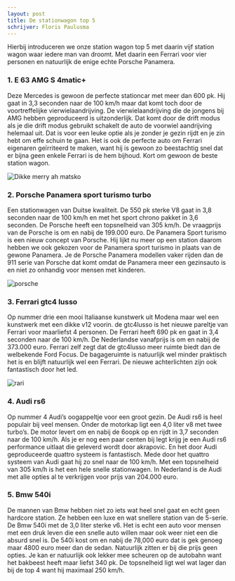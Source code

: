 ```yaml
---
layout: post
title: De stationwagon top 5
schrijver: Floris Paulusma
---
```

Hierbij introduceren we onze station wagon top 5 met daarin vijf station wagon waar iedere man van droomt. Met daarin een Ferrari voor vier personen en natuurlijk de enige echte Porsche Panamera.

### 1. E 63 AMG S 4matic+
Deze Mercedes is gewoon de perfecte stationcar met meer dan 600 pk. Hij gaat in 3,3 seconden naar de 100 km/h  maar dat komt toch door de voortreffelijke vierwielaandrijving. De vierwielaandrijving die de jongens bij AMG hebben geproduceerd is uitzonderlijk. Dat komt door de drift modus als je die drift modus gebruikt schakelt de auto de voorwiel aandrijving helemaal uit. Dat is voor een leuke optie als je zonder je gezin rijdt en je zin hebt om effe schuin te gaan. Het is ook de perfecte auto om Ferrari eigenaren geïrriteerd te maken, want hij is gewoon zo beestachtig snel dat er bijna geen enkele Ferrari is de hem bijhoud. Kort om gewoon de beste station wagon.

![Dikke merry ah matsko](http://images.car.bauercdn.com/pagefiles/69646/mercedese63estate_01.jpg)

### 2. Porsche Panamera sport turismo turbo
Een stationwagen van Duitse kwaliteit. De 550 pk sterke V8 gaat in 3,8 seconden naar de 100 km/h en met het sport  chrono pakket in 3,6 seconden. De Porsche heeft een topsnelheid van 305 km/h. De vraagprijs van de Porsche is om en nabij de 199.000 euro. De Panamera Sport turismo is een nieuw concept van Porsche. Hij lijkt nu meer op een station daarom hebben we ook gekozen voor de Panamera sport turismo in plaats van de gewone Panamera. Je de Porsche Panamera modellen vaker rijden dan de 911 serie van Porsche dat komt omdat de Panamera meer een gezinsauto is en niet zo onhandig voor mensen met kinderen.

![porsche](https://storage.googleapis.com/gtspirit/uploads/2017/07/Porsche-Panamera-Turbo-Sport-Turismo-23.jpg)

### 3. Ferrari gtc4 lusso
Op nummer drie een mooi Italiaanse kunstwerk uit Modena maar wel een kunstwerk met een dikke v12 voorin. de gtc4lusso is het nieuwe pareltje van Ferrari voor maarliefst 4 personen. De Ferrari heeft 690 pk en gaat in 3,4 seconden naar de 100 km/h. De Nederlandse vanafprijs is om en nabij de 373.000 euro. Ferrari zelf zegt dat de gtc4lusso meer ruimte biedt dan de welbekende Ford Focus. De bagageruimte is natuurlijk wel minder praktisch het is en blijft natuurlijk wel een Ferrari. De nieuwe achterlichten zijn ook fantastisch door het led.

![rari](https://www.topgear.com/sites/default/files/styles/16x9_1280w/public/videos/image/chdgtc4.jpg?itok=nT0LohMB)

### 4. Audi rs6
Op nummer 4 Audi’s oogappeltje voor een groot gezin. De Audi rs6 is heel populair bij veel mensen. Onder de motorkap ligt een 4,0 liter v8 met twee turbo’s. De motor levert om en nabij de 6oopk op en rijdt in 3,7 seconden naar de 100 km/h. Als je er nog een paar centen bij legt krijg je een Audi rs6 performance uitlaat die geleverd wordt door akrapovic. En het door Audi geproduceerde quattro systeem is fantastisch. Mede door het quattro systeem van Audi gaat hij zo snel naar de 100 km/h. Met een topsnelheid van 305 km/h is het een hele snelle stationwagen.  In Nederland is de Audi met alle opties al te verkrijgen voor prijs van 204.000 euro.

### 5. Bmw 540i
De mannen van Bmw hebben niet zo iets wat heel snel gaat en echt geen hardcore station. Ze hebben een luxe en wat snellere station van de 5-serie. De Bmw 540i met de 3,0 liter sterke v6. Het is echt een auto voor mensen met een druk leven die een snelle auto willen maar ook weer niet een die absurd snel is. De 540i kost om en nabij de 78,000 euro dat is gek genoeg maar 4800 euro meer dan de sedan. Natuurlijk zitten er bij die prijs geen opties. Je kan er natuurlijk ook lekker mee scheuren op de autobahn want het bakbeest heeft maar liefst 340 pk. De topsnelheid ligt wel wat lager dan bij de top 4 want hij maximaal 250 km/h.
